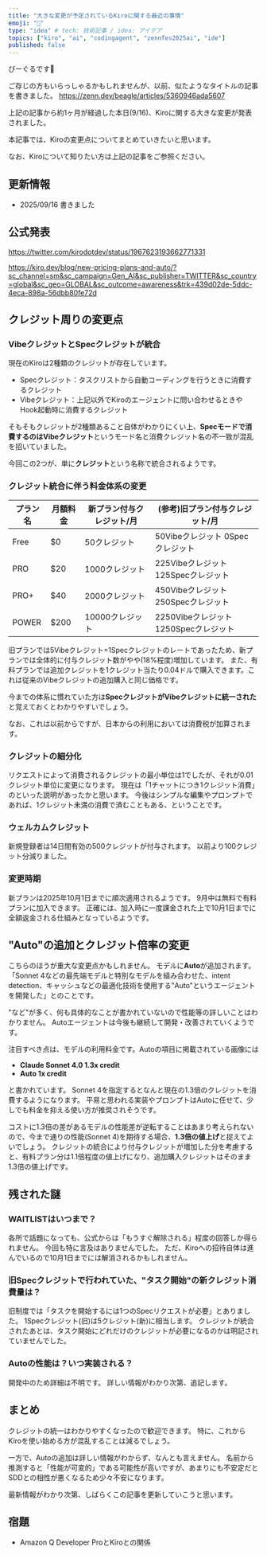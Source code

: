 ```yaml
---
title: "大きな変更が予定されているKiroに関する最近の事情"
emoji: "🦎"
type: "idea" # tech: 技術記事 / idea: アイデア
topics: ["kiro", "ai", "codingagent", "zennfes2025ai", "ide"]
published: false
---
```


びーぐるです🐶

ご存じの方もいらっしゃるかもしれませんが、以前、似たようなタイトルの記事を書きました。
https://zenn.dev/beagle/articles/5360946ada5607

上記の記事から約1ヶ月が経過した本日(9/16)、Kiroに関する大きな変更が発表されました。

本記事では、Kiroの変更点についてまとめていきたいと思います。

なお、Kiroについて知りたい方は上記の記事をご参照ください。

## 更新情報

- 2025/09/16 書きました

## 公式発表

https://twitter.com/kirodotdev/status/1967623193662771331

https://kiro.dev/blog/new-pricing-plans-and-auto/?sc_channel=sm&sc_campaign=Gen_AI&sc_publisher=TWITTER&sc_country=global&sc_geo=GLOBAL&sc_outcome=awareness&trk=439d02de-5ddc-4eca-898a-56dbb80fe72d

## クレジット周りの変更点

### VibeクレジットとSpecクレジットが統合

現在のKiroは2種類のクレジットが存在しています。

- Specクレジット：タスクリストから自動コーディングを行うときに消費するクレジット
- Vibeクレジット：上記以外でKiroのエージェントに問い合わせるときやHook起動時に消費するクレジット

そもそもクレジットが2種類あること自体がわかりにくい上、**Specモードで消費するのはVibeクレジット**というモード名と消費クレジット名の不一致が混乱を招いていました。

今回この2つが、単に**クレジット**という名称で統合されるようです。

### クレジット統合に伴う料金体系の変更

|プラン名|月額料金|新プラン付与クレジット/月|(参考)旧プラン付与クレジット/月|
|---|---|---|---|
|Free|$0|50クレジット|50Vibeクレジット 0Specクレジット|
|PRO|$20|1000クレジット|225Vibeクレジット 125Specクレジット|
|PRO+|$40|2000クレジット|450Vibeクレジット 250Specクレジット|
|POWER|$200|10000クレジット|2250Vibeクレジット 1250Specクレジット|

旧プランでは5Vibeクレジット=1Specクレジットのレートであったため、新プランでは全体的に付与クレジット数がやや(18%程度)増加しています。
また、有料プランでは追加クレジットを1クレジット当たり0.04ドルで購入できます。これは従来のVibeクレジットの追加購入と同じ価格です。

今までの体系に慣れていた方は**SpecクレジットがVibeクレジットに統一された**と覚えておくとわかりやすいでしょう。

なお、これは以前からですが、日本からの利用においては消費税が加算されます。

### クレジットの細分化

リクエストによって消費されるクレジットの最小単位は1でしたが、それが0.01クレジット単位に変更になります。
現在は「1チャットにつき1クレジット消費」のといった説明があったかと思います。
今後はシンプルな編集やプロンプトであれば、1クレジット未満の消費で済むこともある、ということです。

### ウェルカムクレジット

新規登録者は14日間有効の500クレジットが付与されます。
以前より100クレジット分減りました。

### 変更時期

新プランは2025年10月1日までに順次適用されるようです。
9月中は無料で有料プランに加入できます。
正確には、加入時に一度課金された上で10月1日までに全額返金される仕組みとなっているようです。

## "Auto"の追加とクレジット倍率の変更

こちらのほうが重大な変更点かもしれません。
モデルに**Auto**が追加されます。
「Sonnet 4などの最先端モデルと特別なモデルを組み合わせた、intent detection、キャッシュなどの最適化技術を使用する"Auto"というエージェントを開発した」とのことです。

"など"が多く、何も具体的なことが書かれていないので性能等の詳しいことはわかりません。
Autoエージェントは今後も継続して開発・改善されていくようです。

注目すべき点は、モデルの利用料金です。Autoの項目に掲載されている画像には

- **Claude Sonnet 4.0 1.3x credit**
- **Auto 1x credit**

と書かれています。
Sonnet 4を指定するとなんと現在の1.3倍のクレジットを消費するようになります。
平易と思われる実装やプロンプトはAutoに任せて、少しでも料金を抑える使い方が推奨されそうです。

コストに1.3倍の差があるモデルの性能差が逆転することはあまり考えられないので、今まで通りの性能(Sonnet 4)を期待する場合、**1.3倍の値上げ**と捉えてよいでしょう。
クレジットの統合により付与クレジットが増加した分を考慮すると、有料プラン分は1.1倍程度の値上げになり、追加購入クレジットはそのまま1.3倍の値上げです。

## 残された謎

### WAITLISTはいつまで？

各所で話題になっても、公式からは「もうすぐ解除される」程度の回答しか得られません。
今回も特に言及はありませんでした。
ただ、Kiroへの招待自体は進んでいるので10月1日までには解消されるかもしれません。

### 旧Specクレジットで行われていた、"タスク開始"の新クレジット消費量は？

旧制度では「タスクを開始するには1つのSpecリクエストが必要」とありました。
1Specクレジット(旧)は5クレジット(新)に相当します。
クレジットが統合されたあとは、タスク開始にどれだけのクレジットが必要になるのかは明記されていませんでした。

### Autoの性能は？いつ実装される？

開発中のため詳細は不明です。
詳しい情報がわかり次第、追記します。


## まとめ

クレジットの統一はわかりやすくなったので歓迎できます。
特に、これからKiroを使い始める方が混乱することは減るでしょう。

一方で、Autoの追加は詳しい情報がわからず、なんとも言えません。
名前から推測すると「性能が可変的」である可能性が高いですが、あまりにも不安定だとSDDとの相性が悪くなるため少々不安になります。

最新情報がわかり次第、しばらくこの記事を更新していこうと思います。

## 宿題

- Amazon Q Developer ProとKiroとの関係
